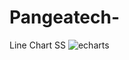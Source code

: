 # Pangeatech-
 Line Chart SS
 ![echarts](https://user-images.githubusercontent.com/98046486/194601176-7455f303-aa45-44bb-8deb-5f1beaa4ea2d.svg)
